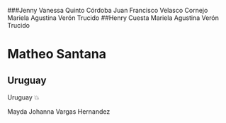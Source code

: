 ###Jenny Vanessa Quinto Córdoba
Juan Francisco Velasco Cornejo
Mariela Agustina Verón Trucido
##Henry Cuesta
Mariela Agustina Verón Trucido

# Matheo Santana
## Uruguay
Uruguay :boom:

Mayda Johanna Vargas Hernandez
